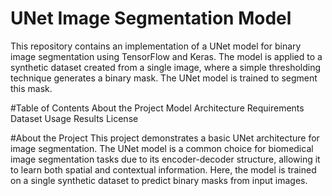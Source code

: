 # UNet Image Segmentation Model
This repository contains an implementation of a UNet model for binary image segmentation using TensorFlow and Keras. The model is applied to a synthetic dataset created from a single image, where a simple thresholding technique generates a binary mask. The UNet model is trained to segment this mask.

#Table of Contents
 About the Project
 Model Architecture
 Requirements
 Dataset
 Usage
 Results
 License
 
#About the Project 
 This project demonstrates a basic UNet architecture for image segmentation. The UNet model is a common choice for biomedical image segmentation tasks due to its encoder-decoder structure, allowing it to learn both spatial and contextual information. Here, the model is trained on a single synthetic dataset to predict binary masks from input images.
